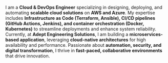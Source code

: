 I am a **Cloud & DevOps Engineer** specializing in designing, deploying, and automating **scalable cloud solutions** on **AWS and Azure**. My expertise includes **Infrastructure as Code (Terraform, Ansible), CI/CD pipelines (GitHub Actions, Jenkins), and container orchestration (Docker, Kubernetes)** to streamline deployments and enhance system reliability. Currently, at **Adept Engineering Solutions**, I am building a **microservices-based application**, leveraging **cloud-native architectures** for high availability and performance. Passionate about **automation, security, and digital transformation**, I thrive in **fast-paced, collaborative environments** that drive innovation.
